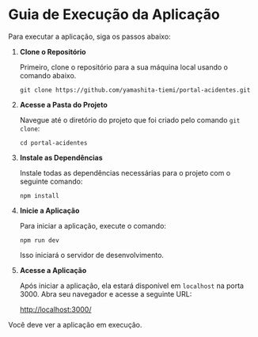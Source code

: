 # Guia de Execução da Aplicação

Para executar a aplicação, siga os passos abaixo:

1. **Clone o Repositório**

   Primeiro, clone o repositório para a sua máquina local usando o comando abaixo. 
   ```
   git clone https://github.com/yamashita-tiemi/portal-acidentes.git
   ```
2. **Acesse a Pasta do Projeto**

    Navegue até o diretório do projeto que foi criado pelo comando `git clone`:
    ```
    cd portal-acidentes
    ```
3. **Instale as Dependências**

    Instale todas as dependências necessárias para o projeto com o seguinte comando:
    ```
    npm install
    ```
4. **Inicie a Aplicação**

    Para iniciar a aplicação, execute o comando:
    ```
    npm run dev
    ```
    Isso iniciará o servidor de desenvolvimento.

5. **Acesse a Aplicação**

    Após iniciar a aplicação, ela estará disponível em `localhost` na porta 3000. Abra seu navegador e acesse a seguinte URL:
    
    [http://localhost:3000/](http://localhost:3000/)

Você deve ver a aplicação em execução.

